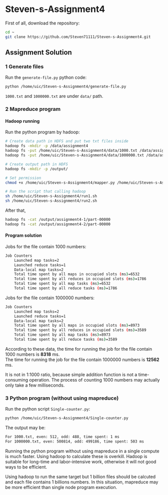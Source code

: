 # Steven-s-Assignment4
First of all, download the repository:

```bash
cd ~
git clone https://github.com/Steven71111/Steven-s-Assignment4.git
```

## Assignment Solution

### 1 Generate files

Run the `generate-file.py` python code:

```bash
python /home/uic/Steven-s-Assignment4/generate-file.py
```

`1000.txt` and `1000000.txt` are under `data/` path.

### 2 Mapreduce program

#### Hadoop running

Run the python program by hadoop:

```bash
# Create data path in HDFS and put two txt files inside
hadoop fs -mkdir -p /data/assignment4
hadoop fs -put /home/uic/Steven-s-Assignment4/data/1000.txt /data/assignment4
hadoop fs -put /home/uic/Steven-s-Assignment4/data/1000000.txt /data/assignment4

# Create output path in HDFS
hadoop fs -mkdir -p /output/

# Set permission
chmod +x /home/uic/Steven-s-Assignment4/mapper.py /home/uic/Steven-s-Assignment4/reducer.py /home/uic/Steven-s-Assignment4/run1.sh /home/uic/Steven-s-Assignment4/run2.sh

# Run the script that calling hadoop
sh /home/uic/Steven-s-Assignment4/run1.sh
sh /home/uic/Steven-s-Assignment4/run2.sh
```

After that,

```bash
hadoop fs -cat /output/assignment4-1/part-00000
hadoop fs -cat /output/assignment4-2/part-00000
```

#### Program solution
Jobs for the file contain 1000 numbers:
```bash
Job Counters
	Launched map tasks=2
	Launched reduce tasks=1
	Data-local map tasks=2
	Total time spent by all maps in occupied slots (ms)=6532
	Total time spent by all reduces in occupied slots (ms)=1786
	Total time spent by all map tasks (ms)=6532
	Total time spent by all reduce tasks (ms)=1786
```

Jobs for the file contain 1000000 numbers:
```bash
Job Counters 
	Launched map tasks=2
	Launched reduce tasks=1
	Data-local map tasks=2
	Total time spent by all maps in occupied slots (ms)=8973
	Total time spent by all reduces in occupied slots (ms)=3589
	Total time spent by all map tasks (ms)=8973
	Total time spent by all reduce tasks (ms)=3589
```

According to these data, the time for running the job for the file contain 1000 numbers is **8318** ms.   
The time for running the job for the file contain 1000000 numbers is **12562** ms.   

It is not in 1:1000 ratio, because simple addition function is not a time-consuming operation.
The process of counting 1000 numbers may actually only take a few milliseconds. 
### 3 Python program (without using mapreduce)

Run the python script `Single-counter.py`:

```bash
python /home/uic/Steven-s-Assignment4/Single-counter.py
```

The output may be:

```bash
For 1000.txt, even: 512, odd: 488, time spent: 1 ms
For 1000000.txt, even: 500814, odd: 499186, time spent: 503 ms
```

Running the python program without using mapreduce in a single compute is much faster. Using hadoop to calculate these is overkill. 
Hadoop is suitable for long-time and labor-intensive work, otherwise it will not good ways to be efficient.

Using hadoop to run the same target but 1 billion files should be calcuted and each file contains 1 billions numbers. In this situation, mapreduce may be more efficient than single node program execution.
